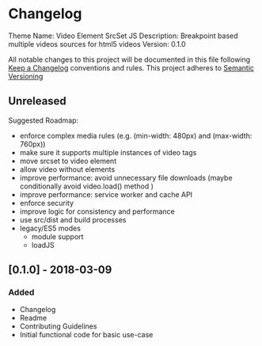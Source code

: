 # Changelog
Theme Name: Video Element SrcSet JS
Description: Breakpoint based multiple videos sources for html5 videos
Version: 0.1.0

All notable changes to this project will be documented in this file following [Keep a Changelog](http://keepachangelog.com/) conventions and rules.
This project adheres to [Semantic Versioning](http://semver.org/)

## Unreleased

Suggested Roadmap:

- enforce complex media rules (e.g. (min-width: 480px) and (max-width: 760px))
- make sure it supports multiple instances of video tags
- move srcset to video element
- allow video without <source> elements
- improve performance: avoid unnecessary file downloads (maybe conditionally avoid video.load() method )
- improve performance: service worker and cache API
- enforce security
- improve logic for consistency and performance
- use src/dist and build processes
- legacy/ES5 modes
	- module support
	- loadJS

## [0.1.0] - 2018-03-09

### Added
- Changelog
- Readme
- Contributing Guidelines
- Initial functional code for basic use-case



